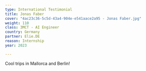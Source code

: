```yaml
---
type: International Testimonial
title: Jonas Faber
cover: "4ac23c36-5c5d-43a4-904e-e541aace2a95 - Jonas Faber.jpg"
weight: 110
class: 3MCT - AI Engineer
country: Germany
partner: Elie.DE
reason: Internship
year: 2023

---
```


Cool trips in Mallorca and Berlin!